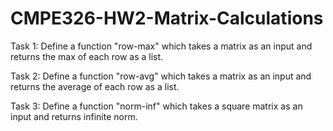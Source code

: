 # CMPE326-HW2-Matrix-Calculations

Task 1: Define a function "row-max" which takes a matrix as an input and returns the max of each row as a list.

Task 2: Define a function "row-avg" which takes a matrix as an input and returns the average of each row as a list.

Task 3: Define a function "norm-inf" which takes a square matrix as an input and returns infinite norm.

